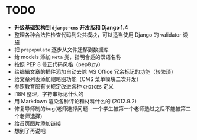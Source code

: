 # TODO

* **升级基础架构到 ``django-cms`` 开发版和 Django 1.4**
* 整理各种合法性检查代码到公共模块，可以适当使用 Django 的 validator 设施
* 把 ``prepopulate`` 逐步从文件迁移到数据库
* 给 models 添加 ``Meta`` 类，指明合适的汉语名称
* 按照 PEP 8 修正代码风格（pep8.py）
* 给编辑文章的插件添加自动去除 MS Office 冗余标记的功能（较繁琐）
* 给文章列表添加缩略图功能（CMS 菜单模块二次开发）
* 参照教育部有关规定改进各种 ``CHOICES`` 定义
* I18N 整理，字符串标记什么的
* 用 Markdown 渲染各种评论和材料什么的 (2012.9.2)
* 修复导师制的bug(老师选择问题--一个学生被第一个老师选过之后不能被第二个老师选择)
* 给首页图片添加链接
* 想到了再说吧


<!-- vim:set ai et ts=4 sw=4 sts=4 ff=unix fenc=utf-8 syn=markdown: -->

